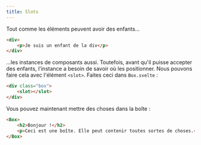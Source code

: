 ```yaml
---
title: Slots
---
```


Tout comme les éléments peuvent avoir des enfants...

```html
<div>
	<p>Je suis un enfant de la div</p>
</div>
```

...les instances de composants aussi. Toutefois, avant qu'il puisse accepter des enfants, l'instance a besoin de savoir où les positionner. Nous pouvons faire cela avec l'élément `<slot>`. Faites ceci dans `Box.svelte` :

```html
<div class="box">
	<slot></slot>
</div>
```

Vous pouvez maintenant mettre des choses dans la boîte :

```html
<Box>
	<h2>Bonjour !</h2>
	<p>Ceci est une boîte. Elle peut contenir toutes sortes de choses.</p>
</Box>
```
